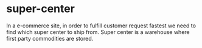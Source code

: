 # super-center

In a e-commerce site, in order to fulfill customer request fastest we need to find which super center to ship from. Super center is a warehouse where first party commodities are stored.  
